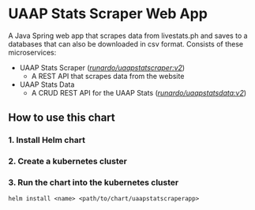 # UAAP Stats Scraper Web App
A Java Spring web app that scrapes data from livestats.ph and saves to a databases that can also be downloaded in csv format.
Consists of these microservices:
- UAAP Stats Scraper ([_runardo/uaapstatscraper:v2_](https://hub.docker.com/repository/docker/runardo/uaapstatscraper))
  - A REST API that scrapes data from the website
- UAAP Stats Data
  - A CRUD REST API for the UAAP Stats ([_runardo/uaapstatsdata:v2_](https://hub.docker.com/repository/docker/runardo/uaapstatsdata))
 
## How to use this chart
### 1. Install Helm chart
### 2. Create a kubernetes cluster
### 3. Run the chart into the kubernetes cluster
` helm install <name> <path/to/chart/uaapstatscraperapp> `

